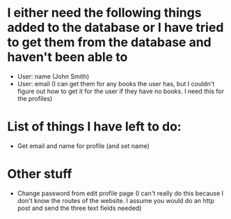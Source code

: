 I either need the following things added to the database or I have tried to get them from the database and haven't been able to
===================
- User: name (John Smith)
- User: email (I can get them for any books the user has, but I couldn't figure out how to get it for the user if they have no books. I need this for the profiles)

List of things I have left to do:
===================
- Get email and name for profile (and set name)

Other stuff
=====================
- Change password from edit profile page (I can't really do this because I don't know the routes of the website. I assume you would do an http post and send the three text fields needed)

